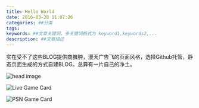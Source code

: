 ```yaml
---
title: Hello World
date: 2016-03-28 11:07:26
categories: ##分类
tags:
keywords: ##文章关键词，多关键词格式为 keyword1,keywords2,...
description: ##文章描述
---
```

实在受不了这些BLOG提供商臃肿，漫天广告飞的页面风格，选择Github托管，静态页面生成的方式自建BLOG。总算有一片自己的净土。


![head image][1]

![Live Game Card][2]

![PSN Game Card][3]


  [1]: /images/halo.jpeg
  [2]: https://card.exophase.com/1/996263.png
  [3]: https://card.exophase.com/1/996264.png